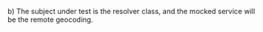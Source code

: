 b) The subject under test is the resolver class, and the mocked service will be the remote geocoding.